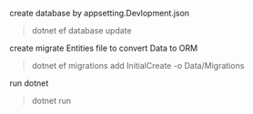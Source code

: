 create database by appsetting.Devlopment.json

> dotnet ef database update

create migrate Entities file to convert Data to ORM

> dotnet ef migrations add InitialCreate -o Data/Migrations

run dotnet

> dotnet run
